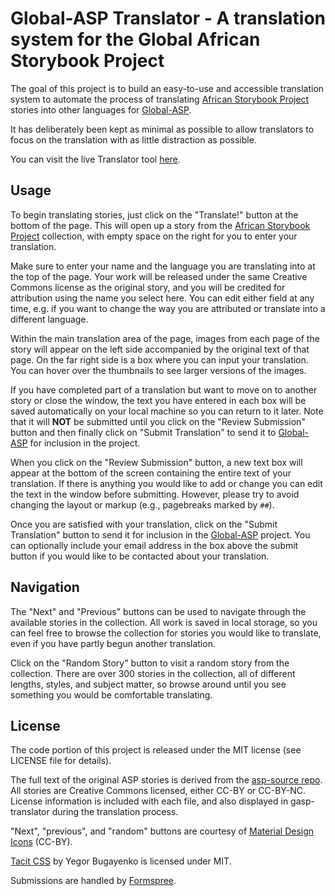 # Global-ASP Translator - A translation system for the Global African Storybook Project

The goal of this project is to build an easy-to-use and accessible translation system to automate the process of translating [African Storybook Project](http://africanstorybook.org/) stories into other languages for [Global-ASP](https://global-asp.github.io).

It has deliberately been kept as minimal as possible to allow translators to focus on the translation with as little distraction as possible.

You can visit the live Translator tool [here](https://global-asp.github.io/translator).

## Usage

To begin translating stories, just click on the "Translate!" button at the bottom of the page. This will open up a story from the [African Storybook Project](http://africanstorybook.org/) collection, with empty space on the right for you to enter your translation.

Make sure to enter your name and the language you are translating into at the top of the page. Your work will be released under the same Creative Commons license as the original story, and you will be credited for attribution using the name you select here. You can edit either field at any time, e.g. if you want to change the way you are attributed or translate into a different language.

Within the main translation area of the page, images from each page of the story will appear on the left side accompanied by the original text of that page. On the far right side is a box where you can input your translation. You can hover over the thumbnails to see larger versions of the images.

If you have completed part of a translation but want to move on to another story or close the window, the text you have entered in each box will be saved automatically on your local machine so you can return to it later. Note that it will __NOT__ be submitted until you click on the "Review Submission" button and then finally click on "Submit Translation" to send it to [Global-ASP](https://global-asp.github.io) for inclusion in the project.

When you click on the "Review Submission" button, a new text box will appear at the bottom of the screen containing the entire text of your translation. If there is anything you would like to add or change you can edit the text in the window before submitting. However, please try to avoid changing the layout or markup (e.g., pagebreaks marked by `##`).

Once you are satisfied with your translation, click on the "Submit Translation" button to send it for inclusion in the [Global-ASP](https://global-asp.github.io) project. You can optionally include your email address in the box above the submit button if you would like to be contacted about your translation.

## Navigation

The "Next" and "Previous" buttons can be used to navigate through the available stories in the collection. All work is saved in local storage, so you can feel free to browse the collection for stories you would like to translate, even if you have partly begun another translation.

Click on the "Random Story" button to visit a random story from the collection. There are over 300 stories in the collection, all of different lengths, styles, and subject matter, so browse around until you see something you would be comfortable translating.

## License

The code portion of this project is released under the MIT license (see LICENSE file for details).

The full text of the original ASP stories is derived from the [asp-source repo](https://github.com/global-asp/asp-source). All stories are Creative Commons licensed, either CC-BY or CC-BY-NC. License information is included with each file, and also displayed in gasp-translator during the translation process.

"Next", "previous", and "random" buttons are courtesy of [Material Design Icons](https://github.com/google/material-design-icons) (CC-BY).

[Tacit CSS](https://github.com/yegor256/tacit/) by Yegor Bugayenko is licensed under MIT.

Submissions are handled by [Formspree](http://formspree.io/).
